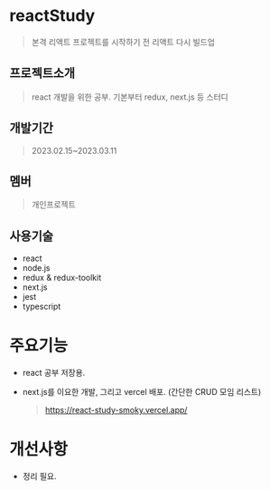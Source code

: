 # reactStudy

> 본격 리액트 프로젝트를 시작하기 전 리액트 다시 빌드업

## 프로젝트소개

> react 개발을 위한 공부. 기본부터 redux, next.js 등 스터디

## 개발기간

> 2023.02.15~2023.03.11

## 멤버

> 개인프로젝트

## 사용기술

- react
- node.js
- redux & redux-toolkit
- next.js
- jest
- typescript

# 주요기능

- react 공부 저장용.

- next.js를 이요한 개발, 그리고 vercel 배포.
  (간단한 CRUD 모임 리스트)
  > https://react-study-smoky.vercel.app/

# 개선사항

- 정리 필요.
